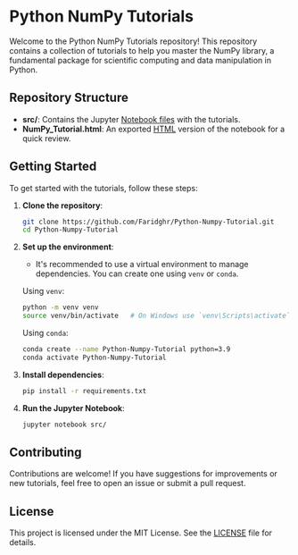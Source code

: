 # Python NumPy Tutorials
Welcome to the Python NumPy Tutorials repository! This repository contains a collection of tutorials to help you master the NumPy library, a fundamental package for scientific computing and data manipulation in Python.

## Repository Structure

- **src/**: Contains the Jupyter [Notebook files](/src/Numpy_Tutorial.ipynb) with the tutorials.
- **NumPy_Tutorial.html**: An exported [HTML](Numpy_Tutorial.html) version of the notebook for a quick review.

## Getting Started

To get started with the tutorials, follow these steps:

1. **Clone the repository**:
    ```bash
    git clone https://github.com/Faridghr/Python-Numpy-Tutorial.git
    cd Python-Numpy-Tutorial
    ```

2. **Set up the environment**:
    - It's recommended to use a virtual environment to manage dependencies. You can create one using `venv` or `conda`.

    Using `venv`:
    ```bash
    python -m venv venv
    source venv/bin/activate   # On Windows use `venv\Scripts\activate`
    ```

    Using `conda`:
    ```bash
    conda create --name Python-Numpy-Tutorial python=3.9
    conda activate Python-Numpy-Tutorial
    ```

3. **Install dependencies**:
    ```bash
    pip install -r requirements.txt
    ```

4. **Run the Jupyter Notebook**:
    ```bash
    jupyter notebook src/
    ```

## Contributing

Contributions are welcome! If you have suggestions for improvements or new tutorials, feel free to open an issue or submit a pull request.

## License

This project is licensed under the MIT License. See the [LICENSE](LICENSE) file for details.
